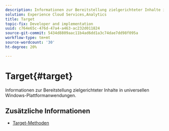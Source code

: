```yaml
---
description: Informationen zur Bereitstellung zielgerichteter Inhalte in universellen Windows-Plattformanwendungen.
solution: Experience Cloud Services,Analytics
title: Target
topic-fix: Developer and implementation
uuid: c764e65c-476d-47a4-a463-ac232d011824
source-git-commit: 5434d8809aac11b4ad6dd1a3c74dae7dd98f095a
workflow-type: tm+mt
source-wordcount: '30'
ht-degree: 20%

---
```



# Target{#target}

Informationen zur Bereitstellung zielgerichteter Inhalte in universellen Windows-Plattformanwendungen.

## Zusätzliche Informationen

+ [Target-Methoden](/help/universal-windows/target/target-methods.md)